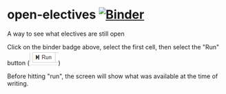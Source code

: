 # open-electives [![Binder](https://mybinder.org/badge_logo.svg)](https://mybinder.org/v2/gh/neloe/open-electives/main?filepath=open-electives.ipynb)

A way to see what electives are still open

Click on the binder badge above, select the first cell, then select the "Run" button (![Run Button](run-btn.png))

Before hitting "run", the screen will show what was available at the time of writing.

